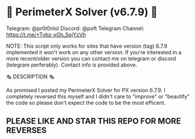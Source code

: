 # 🤖 PerimeterX Solver (v6.7.9) 🤖

Telegram: @pr0t0nlol
Discord: @poft
Telegram Channel: https://t.me/+Tvbz-xGh_5pjYzVh

NOTE: This script only works for sites that have version (tag) 6.7.9 implemented it won't work on any other version. If you're interested in a more recent/older version you can contact me on telegram or discord (telegram perferably). Contact info is provided above.

🗞️ DESCRIPTION 🗞️

As promised I posted my PerimeterX Solver for PX version 6.7.9. I completely reversed this myself and I didn't care to "improve" or "beautify" the code so please don't expect the code to be the most efficent. 


## PLEASE LIKE AND STAR THIS REPO FOR MORE REVERSES ##
